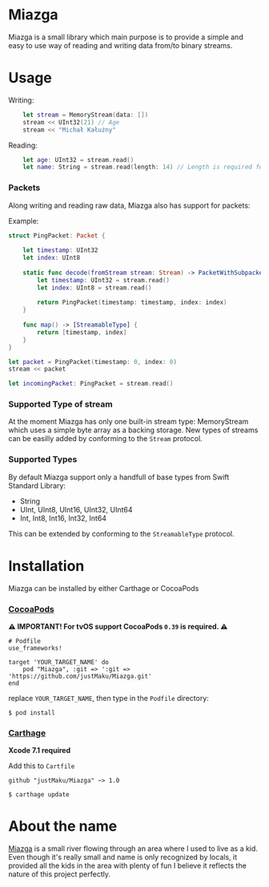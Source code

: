 # Miazga
Miazga is a small library which main purpose is to provide a simple and easy to use way of reading and writing data from/to binary streams.

# Usage

Writing:

```swift
    let stream = MemoryStream(data: [])
    stream << UInt32(21) // Age
    stream << "Michał Kałużny"
```

Reading:

```swift
    let age: UInt32 = stream.read()
    let name: String = stream.read(length: 14) // Length is required for reading strings)
```

### Packets
Along writing and reading raw data, Miazga also has support for packets:

Example:
```swift
struct PingPacket: Packet {
    
    let timestamp: UInt32
    let index: UInt8
    
    static func decode(fromStream stream: Stream) -> PacketWithSubpacket {
        let timestamp: UInt32 = stream.read()
        let index: UInt8 = stream.read()
        
        return PingPacket(timestamp: timestamp, index: index)
    }
    
    func map() -> [StreamableType] {
        return [timestamp, index]
    }
}

let packet = PingPacket(timestamp: 0, index: 0)
stream << packet

let incomingPacket: PingPacket = stream.read()
```

### Supported Type of stream
At the moment Miazga has only one built-in stream type: MemoryStream which uses a simple byte array as a backing storage. New types of streams can be easilly added by conforming to the `Stream` protocol.

### Supported Types

By default Miazga support only a handfull of base types from Swift Standard Library:

* String
* UInt, UInt8, UInt16, UInt32, UInt64
* Int, Int8, Int16, Int32, Int64

This can be extended by conforming to the `StreamableType` protocol.

# Installation

Miazga can be installed by either Carthage or CocoaPods

### [CocoaPods](https://guides.cocoapods.org/using/using-cocoapods.html)

**:warning: IMPORTANT! For tvOS support CocoaPods `0.39` is required. :warning:**

```
# Podfile
use_frameworks!

target 'YOUR_TARGET_NAME' do
    pod "Miazga", :git => ':git => 'https://github.com/justMaku/Miazga.git'
end
```

replace `YOUR_TARGET_NAME`, then type in the `Podfile` directory:

```
$ pod install
```

### [Carthage](https://github.com/Carthage/Carthage)

**Xcode 7.1 required**

Add this to `Cartfile`

```
github "justMaku/Miazga" ~> 1.0
```

```
$ carthage update
```

# About the name
[Miazga](https://pl.wikipedia.org/wiki/Miazga_(rzeka)) is a small river flowing through an area where I used to live as a kid. Even though it's really small and name is only recognized by locals, it provided all the kids in the area with plenty of fun I believe it reflects the nature of this project perfectly. 
